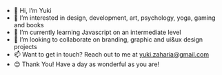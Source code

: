 - 👋 Hi, I’m Yuki
- 👀 I’m interested in design, development, art, psychology, yoga, gaming and books
- 🌱 I’m currently learning Javascript on an intermediate level
- 💞️ I’m looking to collaborate on branding, graphic and ui&ux design projects
- 📫 Want to get in touch? Reach out to me at yuki.zaharia@gmail.com
- 😊 Thank You! Have a day as wonderful as you are!

<!---
yuki-zaharia/yuki-zaharia is a ✨ special ✨ repository because its `README.md` (this file) appears on your GitHub profile.
You can click the Preview link to take a look at your changes.
--->
